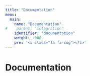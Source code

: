 ```yaml
---
title: "Documentation"
menu:
  main:
    name: "Documentation"
#    parent: "integration"
    identifier: "documentation"
    weight: -900
    pre: '<i class="fa fa-cog"></i>'
---
```


# Documentation
